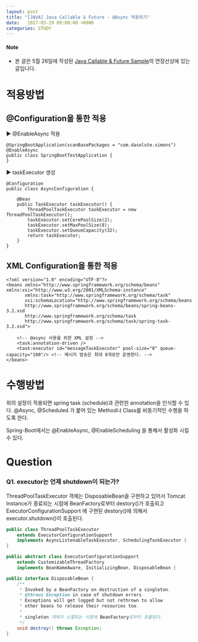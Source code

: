 ```yaml
---
layout: post
title: "[JAVA] Java Callable & Future - @Async 적용하기"
date:   2017-05-29 09:00:00 +0900
categories: STUDY
---
```


#### Note
 - 본 글은 5월 26일에 작성된 [Java Callable & Future Sample](http://simongs.github.io/java/2017/05/26/JAVA-Java-Callable-&-Future-Sample.html)의 연장선상에 있는 글입니다.

# 적용방법

## @Configuration을 통한 적용
▶ @EnableAsync 적용 
~~~
@SpringBootApplication(scanBasePackages = "com.dasolute.simons")
@EnableAsync
public class SpringBootTestApplication {
}
~~~

▶ taskExecutor 생성
~~~
@Configuration
public class AsyncConfiguration {

    @Bean
    public TaskExecutor taskExecutor() {
        ThreadPoolTaskExecutor taskExecutor = new ThreadPoolTaskExecutor();
        taskExecutor.setCorePoolSize(2);
        taskExecutor.setMaxPoolSize(8);
        taskExecutor.setQueueCapacity(32);
        return taskExecutor;
    }
}
~~~

## XML Configuration을 통한 적용

~~~
<?xml version="1.0" encoding="UTF-8"?>
<beans xmlns="http://www.springframework.org/schema/beans" xmlns:xsi="http://www.w3.org/2001/XMLSchema-instance"
       xmlns:task="http://www.springframework.org/schema/task"
       xsi:schemaLocation="http://www.springframework.org/schema/beans
       http://www.springframework.org/schema/beans/spring-beans-3.2.xsd
       http://www.springframework.org/schema/task
       http://www.springframework.org/schema/task/spring-task-3.2.xsd">

    <!-- @async 사용을 위한 XML 설정 -->
    <task:annotation-driven />
    <task:executor id="messageTaskExecutor" pool-size="8" queue-capacity="100"/> <!-- 메시지 발송은 최대 8개로만 운영한다. -->
</beans>
~~~

# 수행방법
위의 설정이 적용되면 spring task (schedule)과 관련한 annotation을 인식할 수 있다.
@Async, @Scheduled 가 붙어 있는 Method나 Class를 비동기적인 수행을 하도록 한다.

Spring-Boot에서는 @EnableAsync, @EnableScheduling 을 통해서 활성화 시킬 수 있다.

# Question

### Q1. executor는 언제 shutdown이 되는가?

ThreadPoolTaskExecutor 객체는 DisposableBean을 구현하고 있어서 Tomcat Instance가 종료되는 시점에 
BeanFactory로부터 destory()가 호출되고 ExecutorConfigurationSupport 에 구현된 destory()에 의해서 
executor.shutdown()이 호출된다.

~~~java
public class ThreadPoolTaskExecutor 
    extends ExecutorConfigurationSupport 
    implements AsyncListenableTaskExecutor, SchedulingTaskExecutor {
}
~~~

~~~java
public abstract class ExecutorConfigurationSupport 
    extends CustomizableThreadFactory 
    implements BeanNameAware, InitializingBean, DisposableBean {
~~~

~~~java
public interface DisposableBean {
	/**
	 * Invoked by a BeanFactory on destruction of a singleton.
	 * @throws Exception in case of shutdown errors.
	 * Exceptions will get logged but not rethrown to allow
	 * other beans to release their resources too.
     *
     * singleton 객체가 소멸되는 시점에 BeanFactory로부터 호출된다.
	 */
	void destroy() throws Exception;
}
~~~